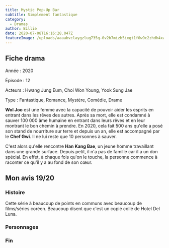 ```yaml
---
title: Mystic Pop-Up Bar
subtitle: Simplement fantastique
category:
  - Dramas
author: Billie
date: 2020-07-08T16:16:28.047Z
featureImage: /uploads/aaaabvclaygzlug735q-0v2b7mizh5ixgt1f0w9c2zhdh4xa-zozrozxygerdpwtzjf67cmmnwquouwphr6xc1dkgd3fc2uh.jpg
---
```

## Fiche drama

Année : 2020

Épisode : 12

Acteurs : Hwang Jung Eum, Choi Won Young, Yook Sung Jae

Type : Fantastique, Romance, Mystère, Comédie, Drame

**Wol Joo** est une femme avec la capacité de pouvoir aider les esprits en entrant dans les rêves des autres. Après sa mort, elle est condamné à sauver 100 000 âme humaine en entrant dans leurs rêves et en leur montrant le bon chemin à prendre. En 2020, cela fait 500 ans qu'elle a posé son stand de nourriture sur terre et depuis un an, elle est accompagné par le **Chef Gwi**. Il ne lui reste que 10 personnes à sauver.

C'est alors qu'elle rencontre **Han Kang Bae**, un jeune homme travaillant dans une grande surface. Depuis petit, il n'a pas de famille car il a un don spécial. En effet, à chaque fois qu'on le touche, la personne commence à raconter  ce qu'il y a au fond de son cœur.

## Mon avis 19/20

### Histoire

Cette série à beaucoup de points en communs avec beaucoup de films/séries coréen. Beaucoup disent que c'est un copié collé de Hotel Del Luna.

### Personnages

### Fin